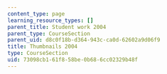 ```yaml
---
content_type: page
learning_resource_types: []
parent_title: Student work 2004
parent_type: CourseSection
parent_uid: d8c0f18b-d364-943c-ca0d-62602a9d06f9
title: Thumbnails 2004
type: CourseSection
uid: 73098cb1-61f8-58be-0b68-6cc02329b48f
---
```

